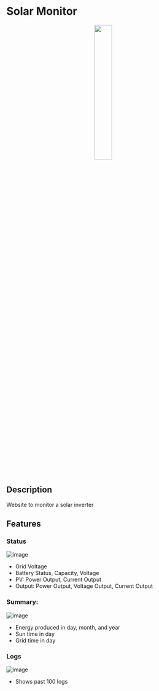 # Solar Monitor
<p align='center' >
<img src="https://user-images.githubusercontent.com/97162452/171486523-76b23952-5c76-4a1d-8f55-7049343990d4.png " width=30%>
</p>

## Description
Website to monitor a solar inverter

## Features
### Status 
![image](https://user-images.githubusercontent.com/97162452/171487965-4ca3054c-7f0e-447e-b710-edc199e504da.png)

- Grid Voltage
- Battery Status, Capacity, Voltage
- PV: Power Output, Current Output
- Output: Power Output, Voltage Output, Current Output
### Summary: 
![image](https://user-images.githubusercontent.com/97162452/171488380-7eedccc4-a358-4c1c-b58e-2c4271b5ffb8.png)
- Energy produced in day, month, and year
- Sun time in day
- Grid time in day
### Logs
![image](https://user-images.githubusercontent.com/97162452/171488636-3a60a239-f26b-47d5-9216-80f7b2647364.png)
- Shows past 100 logs 
